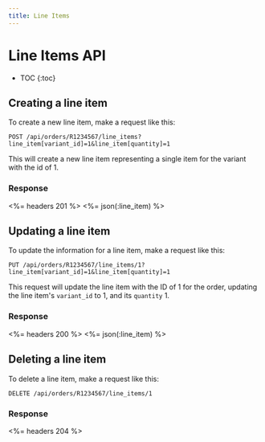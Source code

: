 ```yaml
---
title: Line Items
---
```


# Line Items API

* TOC
{:toc}

## Creating a line item 

To create a new line item, make a request like this: 

    POST /api/orders/R1234567/line_items?line_item[variant_id]=1&line_item[quantity]=1

This will create a new line item representing a single item for the variant with the id of 1.

### Response

<%= headers 201 %>
<%= json(:line_item) %>

## Updating a line item

To update the information for a line item, make a request like this:

    PUT /api/orders/R1234567/line_items/1?line_item[variant_id]=1&line_item[quantity]=1

This request will update the line item with the ID of 1 for the order, updating the line item's `variant_id` to 1, and its `quantity` 1.

### Response

<%= headers 200 %>
<%= json(:line_item) %>

## Deleting a line item

To delete a line item, make a request like this:

    DELETE /api/orders/R1234567/line_items/1

### Response

<%= headers 204 %>


